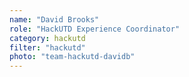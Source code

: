 ```yaml
---
name: "David Brooks"
role: "HackUTD Experience Coordinator"
category: hackutd
filter: "hackutd"
photo: "team-hackutd-davidb"
---
```

